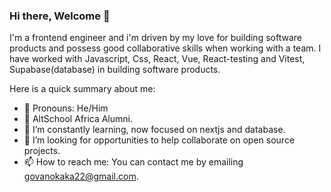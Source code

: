 ### Hi there, Welcome 👋
I'm a frontend engineer and i'm driven by my love for building software products and possess good collaborative skills when working with a team. I have worked with Javascript, Css, React, Vue, React-testing and Vitest, Supabase(database) in building software products.

Here is a quick summary about me:
- 🙂 Pronouns: He/Him
- 🔭 AltSchool Africa Alumni.
- 🌱 I’m constantly learning, now focused on nextjs and database.
- 👯 I’m looking for opportunities to help collaborate on open source projects.
- 📫 How to reach me: You can contact me by emailing govanokaka22@gmail.com.
